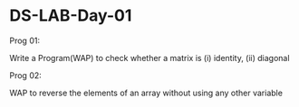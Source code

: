 # DS-LAB-Day-01

Prog 01:

Write a Program(WAP) to check whether a matrix is
	(i) identity, (ii) diagonal
 
Prog 02:

WAP to reverse the elements of an array without using any other variable
